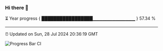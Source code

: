 ### Hi there 👋

⏳ Year progress { █████████████████▁▁▁▁▁▁▁▁▁▁▁▁▁ } 57.34 %

---

⏰ Updated on Sun, 28 Jul 2024 20:36:19 GMT

![Progress Bar CI](https://github.com/IshwaranRudhara/GIT-ACTION/workflows/Progress%20Bar%20CI/badge.svg)
